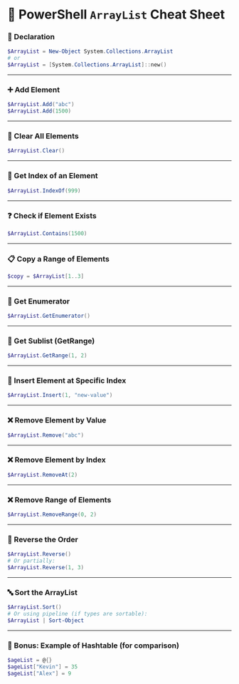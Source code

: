 
# 🧠 PowerShell `ArrayList` Cheat Sheet

### 🔹 Declaration

```powershell
$ArrayList = New-Object System.Collections.ArrayList
# or
$ArrayList = [System.Collections.ArrayList]::new()
```

---

### ➕ Add Element

```powershell
$ArrayList.Add("abc")
$ArrayList.Add(1500)
```

---

### 🧹 Clear All Elements

```powershell
$ArrayList.Clear()
```

---

### 🔎 Get Index of an Element

```powershell
$ArrayList.IndexOf(999)
```

---

### ❓ Check if Element Exists

```powershell
$ArrayList.Contains(1500)
```

---

### 📋 Copy a Range of Elements

```powershell
$copy = $ArrayList[1..3]
```

---

### 🔁 Get Enumerator

```powershell
$ArrayList.GetEnumerator()
```

---

### 📐 Get Sublist (GetRange)

```powershell
$ArrayList.GetRange(1, 2)
```

---

### 📌 Insert Element at Specific Index

```powershell
$ArrayList.Insert(1, "new-value")
```

---

### ❌ Remove Element by Value

```powershell
$ArrayList.Remove("abc")
```

---

### ❌ Remove Element by Index

```powershell
$ArrayList.RemoveAt(2)
```

---

### ❌ Remove Range of Elements

```powershell
$ArrayList.RemoveRange(0, 2)
```

---

### 🔄 Reverse the Order

```powershell
$ArrayList.Reverse()
# Or partially:
$ArrayList.Reverse(1, 3)
```

---

### 🔤 Sort the ArrayList

```powershell
$ArrayList.Sort()
# Or using pipeline (if types are sortable):
$ArrayList | Sort-Object
```

---

### 🧾 Bonus: Example of Hashtable (for comparison)

```powershell
$ageList = @{}
$ageList["Kevin"] = 35
$ageList["Alex"] = 9
```


